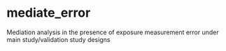 # mediate_error
Mediation analysis in the presence of exposure measurement error under main study/validation study designs
